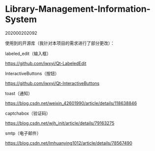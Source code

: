 # Library-Management-Information-System

202000202092

使用到的开源库（我针对本项目的需求进行了部分更改）：

labeled_edit（输入框）

https://github.com/iwxyi/Qt-LabeledEdit

InteractiveButtons（按钮）

https://github.com/iwxyi/Qt-InteractiveButtons

toast（通知）

https://blog.csdn.net/weixin_42601990/article/details/118638846

captchabox（验证码）

https://blog.csdn.net/wjh_init/article/details/79163275

smtp（电子邮件）

https://blog.csdn.net/lmhuanying1012/article/details/78567490
